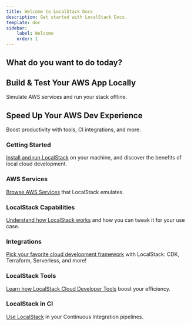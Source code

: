 ```yaml
---
title: Welcome to LocalStack Docs
description: Get started with LocalStack Docs.
template: doc
sidebar:
    label: Welcome
    order: 1
---
```


## What do you want to do today?

## Build & Test Your AWS App Locally
Simulate AWS services and run your stack offline.

## Speed Up Your AWS Dev Experience
Boost productivity with tools, CI integrations, and more.

### Getting Started

[Install and run LocalStack]( ) on your machine, and discover the benefits of local cloud development.

### AWS Services

[Browse AWS Services]() that LocalStack emulates.

### LocalStack Capabilities

[Understand how LocalStack works]() and how you can tweak it for your use case.

### Integrations

[Pick your favorite cloud development framework]() with LocalStack: CDK, Terraform, Serverless, and more!

### LocalStack Tools

[Learn how LocalStack Cloud Developer Tools]() boost your efficiency.

### LocalStack in CI

[Use LocalStack]() in your Continuous Integration pipelines.


